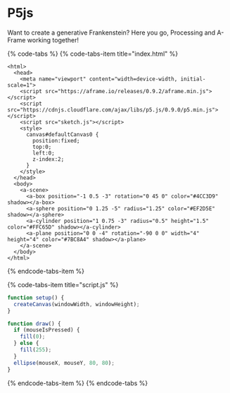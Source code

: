 # P5js

Want to create a generative Frankenstein? Here you go, Processing and A-Frame working together!

{% code-tabs %}
{% code-tabs-item title="index.html" %}
```markup
<html>
  <head>
    <meta name="viewport" content="width=device-width, initial-scale=1">
    <script src="https://aframe.io/releases/0.9.2/aframe.min.js"></script>
    <script src="https://cdnjs.cloudflare.com/ajax/libs/p5.js/0.9.0/p5.min.js"></script>
    <script src="sketch.js"></script>
    <style>
      canvas#defaultCanvas0 {
        position:fixed;
        top:0;
        left:0;
        z-index:2;
      }
    </style>
  </head>
  <body>
    <a-scene>
      <a-box position="-1 0.5 -3" rotation="0 45 0" color="#4CC3D9" shadow></a-box>
      <a-sphere position="0 1.25 -5" radius="1.25" color="#EF2D5E" shadow></a-sphere>
      <a-cylinder position="1 0.75 -3" radius="0.5" height="1.5" color="#FFC65D" shadow></a-cylinder>
      <a-plane position="0 0 -4" rotation="-90 0 0" width="4" height="4" color="#7BC8A4" shadow></a-plane>
    </a-scene>
  </body>
</html>

```
{% endcode-tabs-item %}

{% code-tabs-item title="script.js" %}
```javascript
function setup() {
  createCanvas(windowWidth, windowHeight);
}

function draw() {
  if (mouseIsPressed) {
    fill(0);
  } else {
    fill(255);
  }
  ellipse(mouseX, mouseY, 80, 80);
}
```
{% endcode-tabs-item %}
{% endcode-tabs %}



